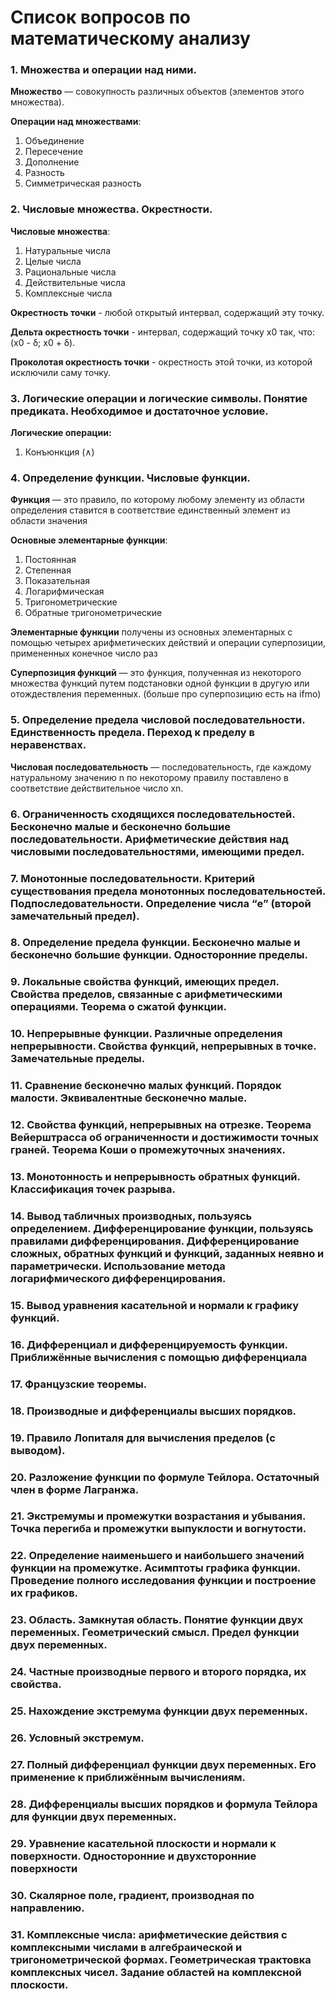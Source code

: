 # Список вопросов по математическому анализу

### 1. Множества и операции над ними.
   
**Множество** — совокупность различных объектов (элементов этого множества).

**Операции над множествами**:
1. Объединение 
2. Пересечение 
3. Дополнение 
4. Разность 
5. Симметрическая разность

### 2. Числовые множества. Окрестности.

**Числовые множества**:
1. Натуральные числа
2. Целые числа
3. Рациональные числа
4. Действительные числа
5. Комплексные числа
   
**Окрестность точки** - любой открытый интервал, содержащий эту точку.

**Дельта окрестность точки** - интервал, содержащий точку x0 так, что: (x0 - δ; x0 + δ).

**Проколотая окрестность точки** - окрестность этой точки, из которой исключили саму точку.

### 3. Логические операции и логические символы. Понятие предиката. Необходимое и достаточное условие.

**Логические операции:**
1. Конъюнкция ($\land$)

### 4. Определение функции. Числовые функции. 

**Функция** — это правило, по которому любому элементу из области определения ставится в соответствие единственный элемент из области значения

**Основные элементарные функции**:
1. Постоянная
2. Степенная
3. Показательная
4. Логарифмическая
5. Тригонометрические
6. Обратные тригонометрические

**Элементарные функции** получены из основных элементарных с помощью четырех арифметических действий и операции суперпозиции, примененных конечное число раз

**Суперпозиция функций** — это функция, полученная из некоторого множества функций путем подстановки одной функции в другую или отождествления переменных.
(больше про суперпозицию есть на ifmo)

### 5. Определение предела числовой последовательности. Единственность предела. Переход к пределу в неравенствах. 

**Числовая последовательность** — последовательность, где каждому натуральному значению n по некоторому правилу поставлено в соответствие действительное число xn.

### 6. Ограниченность сходящихся последовательностей. Бесконечно малые и бесконечно большие последовательности. Арифметические действия над числовыми последовательностями, имеющими предел.

### 7. Монотонные последовательности. Критерий существования предела монотонных последовательностей. Подпоследовательности. Определение числа “e” (второй замечательный предел).

### 8. Определение предела функции. Бесконечно малые и бесконечно большие функции. Односторонние пределы.

### 9. Локальные свойства функций, имеющих предел. Свойства пределов, связанные с арифметическими операциями. Теорема о сжатой функции. 

### 10. Непрерывные функции. Различные определения непрерывности. Свойства функций, непрерывных в точке. Замечательные пределы. 

### 11. Сравнение бесконечно малых функций. Порядок малости. Эквивалентные бесконечно малые. 

### 12. Свойства функций, непрерывных на отрезке. Теорема Вейерштрасса об ограниченности и достижимости точных граней. Теорема Коши о промежуточных значениях.

### 13. Монотонность и непрерывность обратных функций. Классификация точек разрыва.

### 14. Вывод табличных производных, пользуясь определением. Дифференцирование функции, пользуясь правилами дифференцирования. Дифференцирование сложных, обратных функций и функций, заданных неявно и параметрически. Использование метода логарифмического дифференцирования. 

### 15. Вывод уравнения касательной и нормали к графику функций.

### 16. Дифференциал и дифференцируемость функции. Приближённые вычисления с помощью дифференциала 

### 17. Французские теоремы. 

### 18. Производные и дифференциалы высших порядков.

### 19. Правило Лопиталя для вычисления пределов (с выводом).

### 20. Разложение функции по формуле Тейлора. Остаточный член в форме Лагранжа. 

### 21. Экстремумы и промежутки возрастания и убывания. Точка перегиба и промежутки выпуклости и вогнутости.

### 22. Определение наименьшего и наибольшего значений функции на промежутке. Асимптоты графика функции. Проведение полного исследования функции и построение их графиков.

### 23. Область. Замкнутая область. Понятие функции двух переменных. Геометрический смысл. Предел функции двух переменных.

### 24. Частные производные первого и второго порядка, их свойства.

### 25. Нахождение экстремума функции двух переменных.

### 26. Условный экстремум.

### 27. Полный дифференциал функции двух переменных. Его применение к приближённым вычислениям.

### 28. Дифференциалы высших порядков и формула Тейлора для функции двух переменных.

### 29. Уравнение касательной плоскости и нормали к поверхности. Односторонние и двухсторонние поверхности

### 30. Скалярное поле, градиент, производная по направлению.

### 31. Комплексные числа: арифметические действия с комплексными числами в алгебраической и тригонометрической формах. Геометрическая трактовка комплексных чисел. Задание областей на комплексной плоскости.
